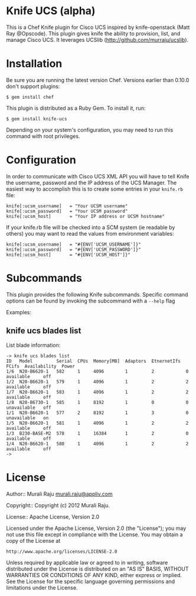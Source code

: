 Knife UCS (alpha)
===============

This is a Chef Knife plugin for Cisco UCS inspired by knife-openstack (Matt Ray @Opscode). This plugin gives knife the ability to provision, list, and manage Cisco UCS. It leverages UCSlib (http://github.com/murraju/ucslib). 

# Installation #

Be sure you are running the latest version Chef. Versions earlier than 0.10.0 don't support plugins:

    $ gem install chef

This plugin is distributed as a Ruby Gem. To install it, run:

    $ gem install knife-ucs

Depending on your system's configuration, you may need to run this command with root privileges.

# Configuration #

In order to communicate with Cisco UCS XML API you will have to tell Knife the username, password and the IP address of the UCS Manager. The easiest way to accomplish this is to create some entries in your `knife.rb` file:

    knife[:ucsm_username]   = "Your UCSM username"
    knife[:ucsm_password] 	= "Your UCSM password"
    knife[:ucsm_host]       = "Your IP address or UCSM hostname"

If your knife.rb file will be checked into a SCM system (ie readable by others) you may want to read the values from environment variables:

	knife[:ucsm_username]   = "#{ENV['UCSM_USERNAME']}"
    knife[:ucsm_password] 	= "#{ENV['UCSM_PASSWORD']}"
    knife[:ucsm_host]       = "#{ENV['UCSM_HOST']}"



# Subcommands #

This plugin provides the following Knife subcommands. Specific command options can be found by invoking the subcommand with a `--help` flag

Examples:

knife ucs blades list
-----------------------------

List blade information:

	-> knife ucs blades list
	ID   Model         Serial  CPUs  Memory[MB]  Adaptors  EtnernetIfs  FCifs  Availability  Power
	1/6  N20-B6620-1   582     1     4096        1         2            0      available     off  
	1/2  N20-B6620-1   579     1     4096        1         2            2      available     off  
	1/7  N20-B6620-1   583     1     4096        1         2            2      available     off  
	1/8  N20-B6730-1   585     1     8192        1         0            0      unavailable   off  
	1/1  N20-B6620-1   577     2     8192        1         3            0      unavailable   on   
	1/5  N20-B6620-1   581     1     4096        1         2            2      available     off  
	1/3  B230-BASE-M2  578     1     16384       1         2            0      available     off  
	1/4  N20-B6620-1   580     1     4096        1         2            2      available     off  
	->



# License #

Author:: Murali Raju <murali.raju@appliv.com>

Copyright:: Copyright (c) 2012 Murali Raju.

License:: Apache License, Version 2.0

Licensed under the Apache License, Version 2.0 (the "License");
you may not use this file except in compliance with the License.
You may obtain a copy of the License at

    http://www.apache.org/licenses/LICENSE-2.0

Unless required by applicable law or agreed to in writing, software
distributed under the License is distributed on an "AS IS" BASIS,
WITHOUT WARRANTIES OR CONDITIONS OF ANY KIND, either express or implied.
See the License for the specific language governing permissions and
limitations under the License.

